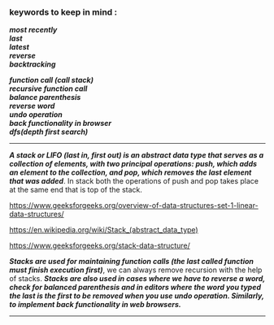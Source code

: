 
### keywords to keep in mind : 

***most recently*** \
***last*** \
***latest***\
***reverse*** \
***backtracking***


***function call (call stack)*** \
***recursive function call*** \
***balance parenthesis*** \
***reverse word*** \
***undo operation*** \
***back functionality in browser*** \
***dfs(depth first search)***

-----------------------------------------------------------------------------------------------------------------

***A stack or LIFO (last in, first out) is an abstract data type that serves as a collection of elements, with two principal operations: push, which adds an element to the collection, and pop, which removes the last element that was added***. In stack both the operations of push and pop takes place at the same end that is top of the stack.


https://www.geeksforgeeks.org/overview-of-data-structures-set-1-linear-data-structures/

https://en.wikipedia.org/wiki/Stack_(abstract_data_type)

https://www.geeksforgeeks.org/stack-data-structure/


***Stacks are used for maintaining function calls (the last called function must finish execution first)***, we can always remove recursion with the help of stacks. ***Stacks are also used in cases where we have to reverse a word, check for balanced parenthesis and in editors where the word you typed the last is the first to be removed when you use undo operation. Similarly, to implement back functionality in web browsers.***

-------------------------------------------------------------------------------------------------------------------------






